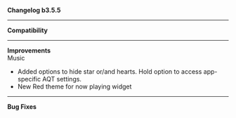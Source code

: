 **Changelog b3.5.5**

----
**Compatibility**


----
**Improvements**
<br>
Music
- Added options to hide star or/and hearts. Hold option to access app-specific AQT settings.
- New Red theme for now playing widget

----
**Bug Fixes**

